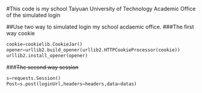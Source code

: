 #This code is my school Taiyuan University of Technology Academic Office of the simulated login

##Use two way to simulated login my school acdaemic office.
###The first way cookie
```python
cookie=cookielib.CookieJar()
opener=urllib2.build_opener(urllib2.HTTPCookieProcessor(cookie))
urllib2.install_opener(opener)
```

###~~The second way session~~
```python
s=requests.Session()
Post=s.post(loginUrl,headers=headers,data=datas)
```
